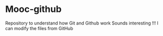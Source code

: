 # Mooc-github
Repository to understand how Git and Github work
Sounds interesting !!!
I can modify the files from GitHub
